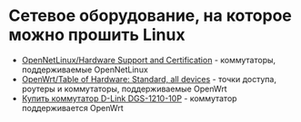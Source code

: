 Сетевое оборудование, на которое можно прошить Linux
====================================================

* [OpenNetLinux/Hardware Support and Certification](https://opennetlinux.org/hcl.html) - коммутаторы, поддерживаемые OpenNetLinux
* [OpenWrt/Table of Hardware: Standard, all devices](https://openwrt.org/toh/views/toh_standard_all) - точки доступа, роутеры и коммутаторы, поддерживаемые OpenWrt
* [Купить коммутатор D-Link DGS-1210-10P](https://ufa.e2e4online.ru/catalog2/Setevoe_oborudovanie/Kommutatory/Kommutator_D-link_DGS-1210-10P_upravlyaemyj_kol-vo_portov_8x1_Gbit_s_kol-vo_SFP_uplink_SFP_2x1_Gbit_s_ustanovka_v_stojku_PoE_8x30Vt_maks._65Vt_DGS-1210-10P_F1A.html) - коммутатор поддерживается OpenWrt
